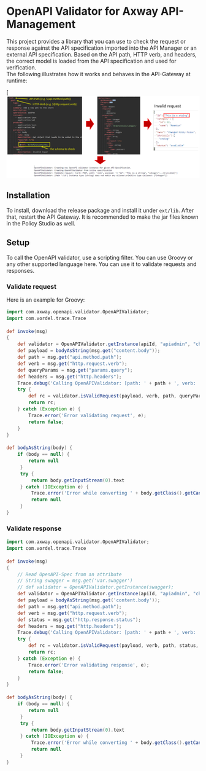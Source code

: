 # OpenAPI Validator for Axway API-Management

This project provides a library that you can use to check the request or response against the API specification imported into the API Manager or an external API specification. Based on the API path, HTTP verb, and headers, the correct model is loaded from the API specification and used for verification.  
The following illustrates how it works and behaves in the API-Gateway at runtime:  

[![OpenAPI Validation](images/openapi-validation-overview.png)

## Installation

To install, download the release package and install it under `ext/lib`. After that, restart the API Gateway. It is recommended to make the jar files known in the Policy Studio as well.

## Setup

To call the OpenAPI validator, use a scripting filter. You can use Groovy or any other supported language here. You can use it to validate requests and responses.  

### Validate request

Here is an example for Groovy:

```groovy
import com.axway.openapi.validator.OpenAPIValidator;
import com.vordel.trace.Trace

def invoke(msg)
{
    def validator = OpenAPIValidator.getInstance(apiId, "apiadmin", "changeme");
    def payload = bodyAsString(msg.get("content.body"));
    def path = msg.get("api.method.path");
    def verb = msg.get("http.request.verb");
    def queryParams = msg.get("params.query");
    def headers = msg.get("http.headers");
    Trace.debug('Calling OpenAPIValidator: [path: ' + path + ', verb: ' + verb + ']');
    try {
        def rc = validator.isValidRequest(payload, verb, path, queryParams, headers);
        return rc;
    } catch (Exception e) {
        Trace.error('Error validating request', e);
        return false;
    }
}

def bodyAsString(body) {
    if (body == null) {
        return null
     }
     try {
         return body.getInputStream(0).text
     } catch (IOException e) {
         Trace.error('Error while converting ' + body.getClass().getCanonicalName() + ' to java.lang.String.', e)
         return null
     }
}
```

### Validate response

```groovy
import com.axway.openapi.validator.OpenAPIValidator;
import com.vordel.trace.Trace

def invoke(msg)
{
    // Read OpenAPI-Spec from an attribute
    // String swagger = msg.get('var.swagger')
    // def validator = OpenAPIValidator.getInstance(swagger);
    def validator = OpenAPIValidator.getInstance(apiId, "apiadmin", "changeme");
    def payload = bodyAsString(msg.get('content.body'));
    def path = msg.get("api.method.path");
    def verb = msg.get("http.request.verb");
    def status = msg.get("http.response.status");
    def headers = msg.get("http.headers");
    Trace.debug('Calling OpenAPIValidator: [path: ' + path + ', verb: ' + verb + ', status: ' + status + ']');
    try {
        def rc = validator.isValidRequest(payload, verb, path, status, headers);
        return rc;
    } catch (Exception e) {
        Trace.error('Error validating response', e);
        return false;
    }
}

def bodyAsString(body) {
    if (body == null) {
        return null
     }
     try {
         return body.getInputStream(0).text
     } catch (IOException e) {
         Trace.error('Error while converting ' + body.getClass().getCanonicalName() + ' to java.lang.String.', e)
         return null
     }
}
```
